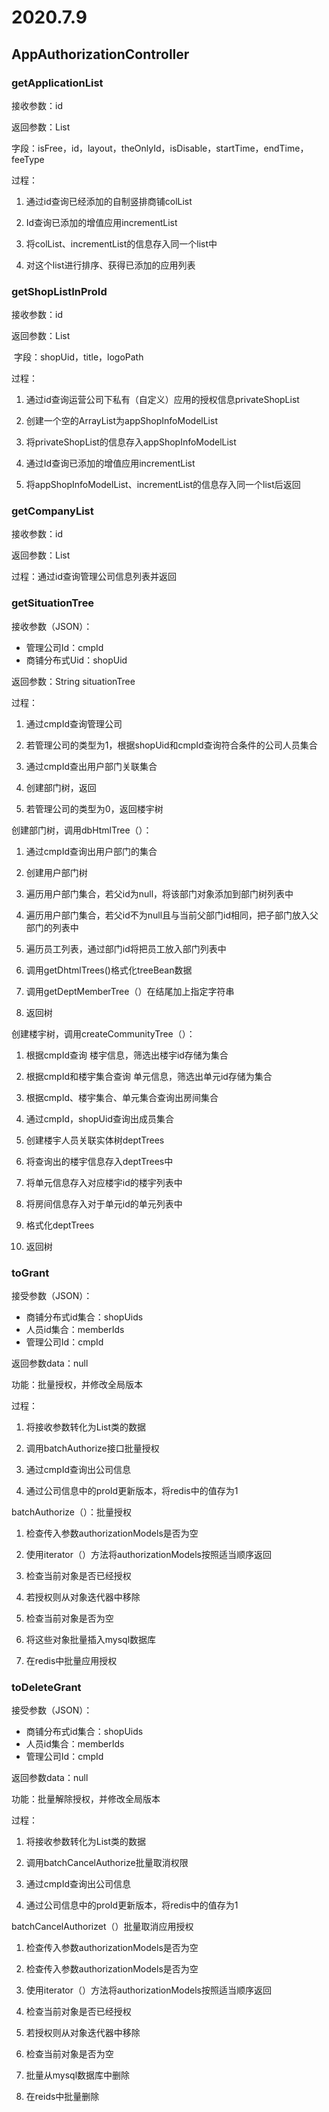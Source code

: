 # 2020.7.9

## AppAuthorizationController

### getApplicationList

接收参数：id

返回参数：List<ColShopVO>

​		字段：isFree，id，layout，theOnlyId，isDisable，startTime，endTime，feeType

过程：

1. 通过id查询已经添加的自制竖排商铺colList

2. Id查询已添加的增值应用incrementList

3. 将colList、incrementList的信息存入同一个list中

4. 对这个list进行排序、获得已添加的应用列表

### getShopListInProId

接收参数：id

返回参数：List<ShopVo>

​		字段：shopUid，title，logoPath

过程：

1. 通过id查询运营公司下私有（自定义）应用的授权信息privateShopList

2. 创建一个空的ArrayList为appShopInfoModelList

3. 将privateShopList的信息存入appShopInfoModelList

4. 通过Id查询已添加的增值应用incrementList

5. 将appShopInfoModelList、incrementList的信息存入同一个list后返回

### getCompanyList

接收参数：id

返回参数：List<CompanyModel>

过程：通过id查询管理公司信息列表并返回

### getSituationTree

接收参数（JSON）：

- 管理公司Id：cmpId
- 商铺分布式Uid：shopUid

返回参数：String situationTree

过程：

1. 通过cmpId查询管理公司

2. 若管理公司的类型为1，根据shopUid和cmpId查询符合条件的公司人员集合

3. 通过cmpId查出用户部门关联集合

4. 创建部门树，返回

5. 若管理公司的类型为0，返回楼宇树

创建部门树，调用dbHtmlTree（）：

1. 通过cmpId查询出用户部门的集合

2. 创建用户部门树

3. 遍历用户部门集合，若父id为null，将该部门对象添加到部门树列表中

4. 遍历用户部门集合，若父id不为null且与当前父部门id相同，把子部门放入父部门的列表中

5. 遍历员工列表，通过部门id将把员工放入部门列表中

6. 调用getDhtmlTrees()格式化treeBean数据

7. 调用getDeptMemberTree（）在结尾加上指定字符串

8. 返回树

创建楼宇树，调用createCommunityTree（）：

1. 根据cmpId查询 楼宇信息，筛选出楼宇id存储为集合

2. 根据cmpId和楼宇集合查询 单元信息，筛选出单元id存储为集合

3. 根据cmpId、楼宇集合、单元集合查询出房间集合

4. 通过cmpId，shopUid查询出成员集合

5. 创建楼宇人员关联实体树deptTrees

6. 将查询出的楼宇信息存入deptTrees中

7. 将单元信息存入对应楼宇id的楼宇列表中

8. 将房间信息存入对于单元id的单元列表中

9. 格式化deptTrees

10. 返回树

### toGrant

接受参数（JSON）：

- 商铺分布式id集合：shopUids
- 人员id集合：memberIds
- 管理公司Id：cmpId

返回参数data：null

功能：批量授权，并修改全局版本

过程：

1. 将接收参数转化为List<AppAuthorizationModel>类的数据

2. 调用batchAuthorize接口批量授权

3. 通过cmpId查询出公司信息

4. 通过公司信息中的proId更新版本，将redis中的值存为1

batchAuthorize（）：批量授权

1. 检查传入参数authorizationModels是否为空

2. 使用iterator（）方法将authorizationModels按照适当顺序返回

3. 检查当前对象是否已经授权

4. 若授权则从对象迭代器中移除

5. 检查当前对象是否为空

6. 将这些对象批量插入mysql数据库

7. 在redis中批量应用授权

### toDeleteGrant

接受参数（JSON）：

- 商铺分布式id集合：shopUids
- 人员id集合：memberIds
- 管理公司Id：cmpId

返回参数data：null

功能：批量解除授权，并修改全局版本

过程：

1. 将接收参数转化为List<AppAuthorizationModel>类的数据

2. 调用batchCancelAuthorize批量取消权限

3. 通过cmpId查询出公司信息

4. 通过公司信息中的proId更新版本，将redis中的值存为1

batchCancelAuthorizet（）批量取消应用授权

1. 检查传入参数authorizationModels是否为空

2. 检查传入参数authorizationModels是否为空

3. 使用iterator（）方法将authorizationModels按照适当顺序返回

4. 检查当前对象是否已经授权

5. 若授权则从对象迭代器中移除

6. 检查当前对象是否为空

7. 批量从mysql数据库中删除

8. 在reids中批量删除

 

 